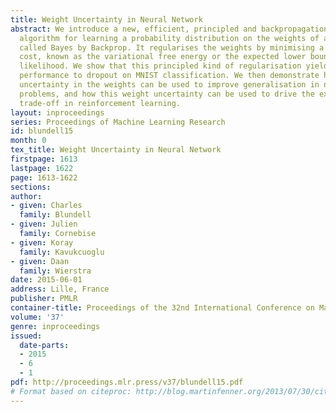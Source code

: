 ```yaml
---
title: Weight Uncertainty in Neural Network
abstract: We introduce a new, efficient, principled and backpropagation-compatible
  algorithm for learning a probability distribution on the weights of a neural network,
  called Bayes by Backprop. It regularises the weights by minimising a compression
  cost, known as the variational free energy or the expected lower bound on the marginal
  likelihood. We show that this principled kind of regularisation yields comparable
  performance to dropout on MNIST classification. We then demonstrate how the learnt
  uncertainty in the weights can be used to improve generalisation in non-linear regression
  problems, and how this weight uncertainty can be used to drive the exploration-exploitation
  trade-off in reinforcement learning.
layout: inproceedings
series: Proceedings of Machine Learning Research
id: blundell15
month: 0
tex_title: Weight Uncertainty in Neural Network
firstpage: 1613
lastpage: 1622
page: 1613-1622
sections: 
author:
- given: Charles
  family: Blundell
- given: Julien
  family: Cornebise
- given: Koray
  family: Kavukcuoglu
- given: Daan
  family: Wierstra
date: 2015-06-01
address: Lille, France
publisher: PMLR
container-title: Proceedings of the 32nd International Conference on Machine Learning
volume: '37'
genre: inproceedings
issued:
  date-parts:
  - 2015
  - 6
  - 1
pdf: http://proceedings.mlr.press/v37/blundell15.pdf
# Format based on citeproc: http://blog.martinfenner.org/2013/07/30/citeproc-yaml-for-bibliographies/
---
```

